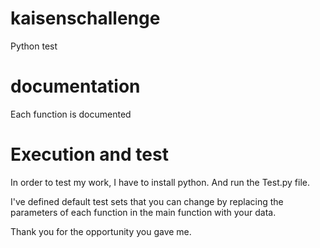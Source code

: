 # kaisenschallenge
Python test

# documentation
Each function is documented
 
# Execution and test
In order to test my work, I have to install python.
And run the Test.py file.

I've defined default test sets that you can change by replacing
the parameters of each function in the main function with your data.


Thank you for the opportunity you gave me.
